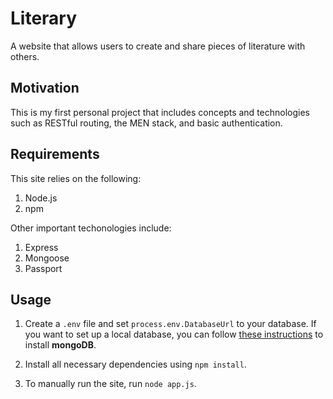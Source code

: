 # Literary
A website that allows users to create and share pieces of literature with others.

## Motivation
This is my first personal project that includes concepts and technologies such as RESTful routing, the MEN stack, and basic authentication.

## Requirements
This site relies on the following:

1. Node.js
2. npm

Other important techonologies include:

1. Express
2. Mongoose
3. Passport

## Usage
1. Create a `.env` file and set `process.env.DatabaseUrl` to your database. If you want to set up a local database, you can follow [these instructions](https://docs.mongodb.com/manual/administration/install-community/) to install **mongoDB**.

2. Install all necessary dependencies using `npm install`.

3. To manually run the site, run `node app.js`.
